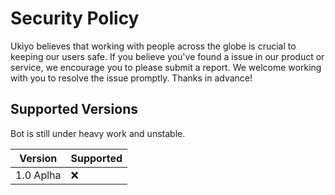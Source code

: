 # Security Policy

Ukiyo believes that working with people across the globe is crucial to keeping our users safe. If you believe you've found a issue in our product or service, we encourage you to please submit a report. We welcome working with you to resolve the issue promptly. Thanks in advance!

## Supported Versions

Bot is still under heavy work and unstable.

| Version | Supported          |
| ------- | ------------------ |
| 1.0 Aplha   | :x: |

